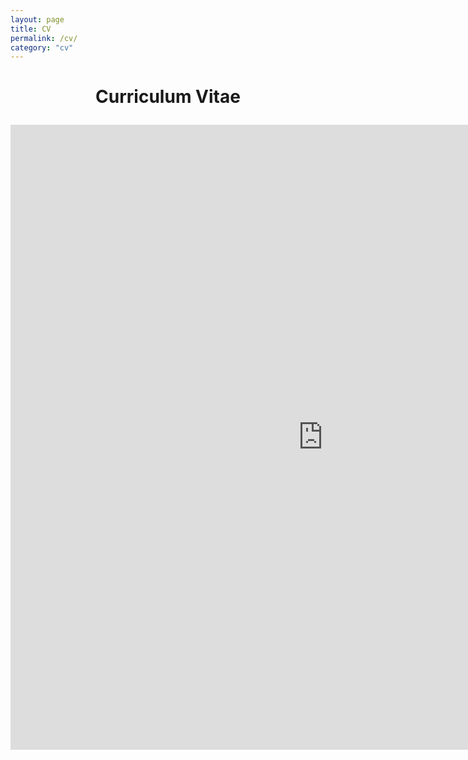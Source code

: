 ```yaml
---
layout: page
title: CV
permalink: /cv/
category: "cv"
---
```


<h1><p style="text-align: center;">Curriculum Vitae</p></h1>

<embed src="https://OlenaB3.github.io/documents/Berchuk_CV.pdf" type="application/pdf" width="1000px" height="1000px" />

